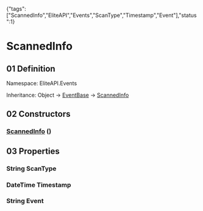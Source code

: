 {"tags":["ScannedInfo","EliteAPI","Events","ScanType","Timestamp","Event"],"status":1}

# ScannedInfo

## 01 Definition

Namespace: <span class='code'>EliteAPI.Events</span>

Inheritance: <span class='code'>Object</span> → <span class='code'>[EventBase](../../EliteAPI/Events/EventBase.html)</span> → <span class='code'>[ScannedInfo](../../EliteAPI/Events/ScannedInfo.html)</span>

## 02 Constructors

### <span class='code'>[ScannedInfo](../../EliteAPI/Events/ScannedInfo.html)</span> ()

## 03 Properties

### <span class='code'>String</span> ScanType

### <span class='code'>DateTime</span> Timestamp

### <span class='code'>String</span> Event

